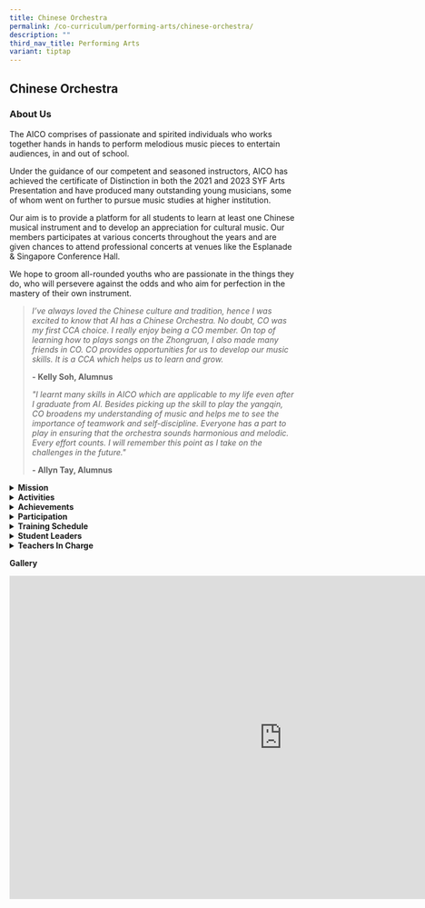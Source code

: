 ```yaml
---
title: Chinese Orchestra
permalink: /co-curriculum/performing-arts/chinese-orchestra/
description: ""
third_nav_title: Performing Arts
variant: tiptap
---
```

<h2>Chinese Orchestra</h2>
<h3>About Us</h3>
<p>The AICO comprises of passionate and spirited individuals who works together
hands in hands to perform melodious music pieces to entertain audiences,
in and out of school.</p>
<p>Under the guidance of our competent and seasoned instructors, AICO has
achieved the certificate of Distinction in both the 2021 and 2023 SYF Arts
Presentation and have produced many outstanding young musicians, some of
whom went on further to pursue music studies at higher institution.</p>
<p>Our aim is to provide a platform for all students to learn at least one
Chinese musical instrument and to develop an appreciation for cultural
music. Our members participates at various concerts throughout the years
and are given chances to attend professional concerts at venues like the
Esplanade &amp; Singapore Conference Hall.</p>
<p>We hope to groom all-rounded youths who are passionate in the things they
do, who will persevere against the odds and who aim for perfection in the
mastery of their own instrument.</p>
<blockquote>
<p><em>I’ve always loved the Chinese culture and tradition, hence I was excited to know that AI has a Chinese Orchestra. No doubt, CO was my first CCA choice. I really enjoy being a CO member. On top of learning how to plays songs on the Zhongruan, I also made many friends in CO. CO provides opportunities for us to develop our music skills. It is a CCA which helps us to learn and grow.</em>
</p>
<p><strong>- Kelly Soh, Alumnus</strong>
</p>
<p><em>"I learnt many skills in AICO which are applicable to my life even after I graduate from AI. Besides picking up the skill to play the yangqin, CO broadens my understanding of music and helps me to see the importance of teamwork and self-discipline. Everyone has a part to play in ensuring that the orchestra sounds harmonious and melodic. Every effort counts. I will remember this point as I take on the challenges in the future."</em>
</p>
<p><strong>- Allyn Tay, Alumnus</strong>
</p>
</blockquote>
<div data-type="detailGroup" class="isomer-accordion-group isomer-accordion isomer-accordion-white">
<details class="isomer-details">
<summary><strong>Mission</strong>
</summary>
<div data-type="detailsContent" class="isomer-details-content">
<p>To promote the learning and appreciation of Chinese orchestral music among
the students through learning, performing and experiencing.</p>
</div>
</details>
</div>
<div data-type="detailGroup" class="isomer-accordion-group isomer-accordion isomer-accordion-white">
<details class="isomer-details">
<summary><strong>Activities</strong>
</summary>
<div data-type="detailsContent" class="isomer-details-content">
<div class="iframe-wrapper">
<iframe height="576" width="960" allowfullscreen="true" frameborder="0" src="https://docs.google.com/presentation/d/e/2PACX-1vTTWmIjWTed9J18DHSiMmr-FthgH2OjlRWEvhVOk42N_15gxU-n78vAE8SX1YoQRACXKI4P2Hmx28cB/embed?start=false&amp;loop=false&amp;delayms=5000"></iframe>
</div>
<p>On Racial Harmony Day, the Chinese Orchestra delivered a captivating performance
that beautifully exemplified the spirit of cultural unity and collaboration.
The highlight of their performance was the beloved Singaporean folk song
"Chan Mali Chan," which showcased both their exceptional musical talent
and their ability to work seamlessly together.</p>
<p>Under the adept baton of student conductor Mikaela from 3 Excellence,
the orchestra brought new life to "Chan Mali Chan," a song celebrated for
its lively melody and cultural significance. The performance was a testament
to the orchestra's strong sense of cooperation. Different section came
together in a harmonious blend, creating a rich and vibrant sound that
resonated deeply with the audience.&nbsp;</p>
<p>Overall, the Chinese Orchestra's participation in Racial Harmony Day not
only highlighted their musical excellence but also their dedication to
celebrating and promoting cultural diversity. Their rendition of "Chan
Mali Chan" was more than just a musical performance; it was a joyful celebration
of Singapore's multicultural heritage, executed with exceptional skill
and an evident spirit of unity.</p>
</div>
</details>
</div>
<div data-type="detailGroup" class="isomer-accordion-group isomer-accordion isomer-accordion-white">
<details class="isomer-details">
<summary><strong>Achievements</strong>
</summary>
<div data-type="detailsContent" class="isomer-details-content">
<p></p>
<ul data-tight="true" class="tight">
<li>
<p>2023 Singapore Youth Festival – Certificate of Distinction</p>
</li>
<li>
<p>2021 Singapore Youth Festival – Certificate of Distinction &amp; Certificate
of Accomplishment</p>
</li>
<li>
<p>2019 Singapore Youth Festival – Certificate of Accomplishment</p>
</li>
<li>
<p>2017 Singapore Youth Festival – Certificate of Accomplishment</p>
</li>
<li>
<p>2015 Singapore Youth Festival – Certificate of Distinction</p>
</li>
<li>
<p>2013 Singapore Youth Festival – Certificate of Distinction</p>
</li>
</ul>
</div>
</details>
</div>
<div data-type="detailGroup" class="isomer-accordion-group isomer-accordion isomer-accordion-white">
<details class="isomer-details">
<summary><strong>Participation</strong>
</summary>
<div data-type="detailsContent" class="isomer-details-content">
<ul data-tight="true" class="tight">
<li>
<p>AI Chinese New Year Concert</p>
</li>
<li>
<p>AI Achievement Day Concert</p>
</li>
<li>
<p>SYF Arts Presentation</p>
</li>
<li>
<p>Combined Performing Arts Concert</p>
</li>
<li>
<p>Inter-schools Music Exchange</p>
</li>
</ul>
</div>
</details>
</div>
<div data-type="detailGroup" class="isomer-accordion-group isomer-accordion isomer-accordion-white">
<details class="isomer-details">
<summary><strong>Training Schedule</strong>
</summary>
<div data-type="detailsContent" class="isomer-details-content">
<p><strong>Wednesday</strong>
<br>3.30 pm to 6.00 pm
<br>
</p>
<p><strong>Friday</strong>
<br>2.30 pm to 5.30 pm</p>
</div>
</details>
</div>
<div data-type="detailGroup" class="isomer-accordion-group isomer-accordion isomer-accordion-white">
<details class="isomer-details">
<summary><strong>Student Leaders</strong>
</summary>
<div data-type="detailsContent" class="isomer-details-content">
<p><strong><u>Executive Committee</u></strong>
<br>
</p>
<p><strong>Chairperson<br></strong>Lim En Ting&nbsp;(3 Integrity)
<br>
</p>
<p><strong>Vice-chairpersons<br></strong>Lian Yu Qi, Heidi (3 Integrity)</p>
<p>Aloysius Lim Zing Lak (3 Care)</p>
</div>
</details>
</div>
<div data-type="detailGroup" class="isomer-accordion-group isomer-accordion isomer-accordion-white">
<details class="isomer-details">
<summary><strong>Teachers In Charge</strong>
</summary>
<div data-type="detailsContent" class="isomer-details-content">
<p><strong>Ms Wang Xuejuan (OIC)<br>Contact: </strong><a href="mailto:wang_xuejuan@moe.edu.sg" rel="noopener noreferrer nofollow" target="">wang_xuejuan@moe.edu.sg</a>
</p>
<p>Ms Ho Jie Min, Melody
<br>Mdm Song Weina</p>
</div>
</details>
</div>
<p><strong>Gallery</strong>
</p>
<div class="iframe-wrapper">
<iframe height="569" width="960" allowfullscreen="true" frameborder="0" src="https://docs.google.com/presentation/d/e/2PACX-1vR9Dy13jNqJ_ZGbT0kDlenB7M_4U0EmpOvSezoQoafQ48mb-58vjVT_QkmMLXpV_g/embed?start=true&amp;loop=true&amp;delayms=3000"></iframe>
</div>
<p></p>